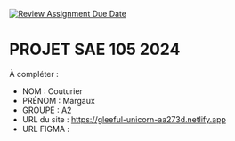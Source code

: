 [![Review Assignment Due Date](https://classroom.github.com/assets/deadline-readme-button-22041afd0340ce965d47ae6ef1cefeee28c7c493a6346c4f15d667ab976d596c.svg)](https://classroom.github.com/a/tqlspz30)
# PROJET SAE 105 2024

À compléter :

- NOM : Couturier
- PRÉNOM : Margaux
- GROUPE : A2
- URL du site : https://gleeful-unicorn-aa273d.netlify.app
- URL FIGMA :
